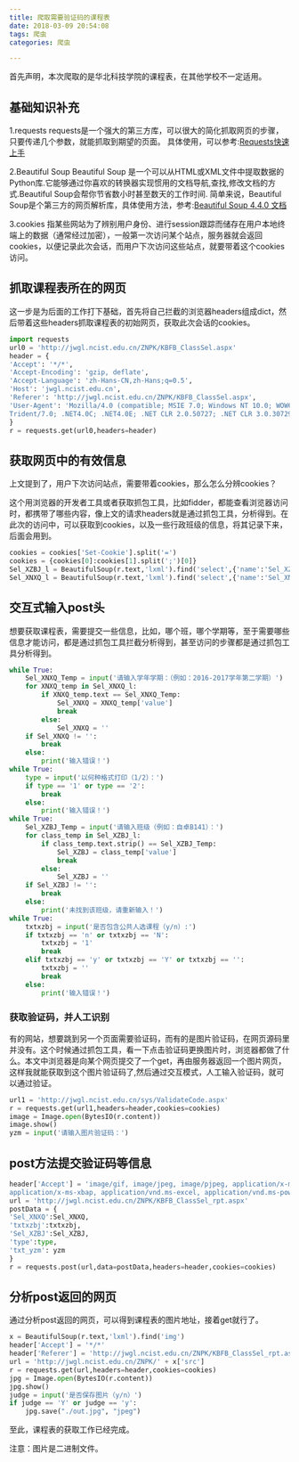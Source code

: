 ```yaml
---
title: 爬取需要验证码的课程表
date: 2018-03-09 20:54:08
tags: 爬虫
categories: 爬虫

---
```


首先声明，本次爬取的是华北科技学院的课程表，在其他学校不一定适用。

## 基础知识补充
1.requests
requests是一个强大的第三方库，可以很大的简化抓取网页的步骤，只要传递几个参数，就能抓取到期望的页面。
具体使用，可以参考:[Requests快速上手](http://cn.python-requests.org/zh_CN/latest/user/quickstart.html)

2.Beautiful Soup
Beautiful Soup 是一个可以从HTML或XML文件中提取数据的Python库.它能够通过你喜欢的转换器实现惯用的文档导航,查找,修改文档的方式.Beautiful Soup会帮你节省数小时甚至数天的工作时间.
简单来说，Beautiful Soup是个第三方的网页解析库，具体使用方法，参考:[Beautiful Soup 4.4.0 文档](http://beautifulsoup.readthedocs.io/zh_CN/latest/#id12)

3.cookies
指某些网站为了辨别用户身份、进行session跟踪而储存在用户本地终端上的数据（通常经过加密），一般第一次访问某个站点，服务器就会返回cookies，以便记录此次会话，而用户下次访问这些站点，就要带着这个cookies访问。
## 抓取课程表所在的网页
这一步是为后面的工作打下基础，首先将自己拦截的浏览器headers组成dict，然后带着这些headers抓取课程表的初始网页，获取此次会话的cookies。
```python
import requests
url0 = 'http://jwgl.ncist.edu.cn/ZNPK/KBFB_ClassSel.aspx'
header = {
'Accept': '*/*',
'Accept-Encoding': 'gzip, deflate',
'Accept-Language': 'zh-Hans-CN,zh-Hans;q=0.5',
'Host': 'jwgl.ncist.edu.cn',
'Referer': 'http://jwgl.ncist.edu.cn/ZNPK/KBFB_ClassSel.aspx',
'User-Agent': 'Mozilla/4.0 (compatible; MSIE 7.0; Windows NT 10.0; WOW64; \
Trident/7.0; .NET4.0C; .NET4.0E; .NET CLR 2.0.50727; .NET CLR 3.0.30729; .NET CLR 3.5.30729; InfoPath.3)'
}
r = requests.get(url0,headers=header)
```
## 获取网页中的有效信息
上文提到了，用户下次访问站点，需要带着cookies，那么怎么分辨cookies？

这个用浏览器的开发者工具或者获取抓包工具，比如fidder，都能查看浏览器访问时，都携带了哪些内容，像上文的请求headers就是通过抓包工具，分析得到。在此次的访问中，可以获取到cookies，以及一些行政班级的信息，将其记录下来，后面会用到。
```python
cookies = cookies['Set-Cookie'].split('=')
cookies = {cookies[0]:cookies[1].split(';')[0]}
Sel_XZBJ_l = BeautifulSoup(r.text,'lxml').find('select',{'name':'Sel_XZBJ'}).find_all('option')
Sel_XNXQ_l = BeautifulSoup(r.text,'lxml').find('select',{'name':'Sel_XNXQ'}).find_all('option')
```
## 交互式输入post头
想要获取课程表，需要提交一些信息，比如，哪个班，哪个学期等，至于需要哪些信息才能访问，都是通过抓包工具拦截分析得到，甚至访问的步骤都是通过抓包工具分析得到。
```python
while True:
    Sel_XNXQ_Temp = input('请输入学年学期：（例如：2016-2017学年第二学期）')
    for XNXQ_temp in Sel_XNXQ_l:
        if XNXQ_temp.text == Sel_XNXQ_Temp:
            Sel_XNXQ = XNXQ_temp['value']
            break
        else:
            Sel_XNXQ = ''
    if Sel_XNXQ != '':
        break
    else:
        print('输入错误！')
while True:
    type = input('以何种格式打印（1/2）：')
    if type == '1' or type == '2':
        break
    else:
        print('输入错误！')
while True:
    Sel_XZBJ_Temp = input('请输入班级（例如：自卓B141）：')
    for class_temp in Sel_XZBJ_l:
        if class_temp.text.strip() == Sel_XZBJ_Temp:
            Sel_XZBJ = class_temp['value']
            break
        else:
            Sel_XZBJ = ''
    if Sel_XZBJ != '':
        break
    else:
        print('未找到该班级，请重新输入！')
while True:
    txtxzbj = input('是否包含公共人选课程（y/n）:')
    if txtxzbj == 'n' or txtxzbj == 'N':
        txtxzbj = '1'
        break
    elif txtxzbj == 'y' or txtxzbj == 'Y' or txtxzbj == '':
        txtxzbj = ''
        break
    else:
        print('输入错误！')
```
### 获取验证码，并人工识别
有的网站，想要跳到另一个页面需要验证码，而有的是图片验证码，在网页源码里并没有。这个时候通过抓包工具，看一下点击验证码更换图片时，浏览器都做了什么。本文中浏览器是向某个网页提交了一个get，再由服务器返回一个图片网页，这样我就能获取到这个图片验证码了,然后通过交互模式，人工输入验证码，就可以通过验证。
```python
url1 = 'http://jwgl.ncist.edu.cn/sys/ValidateCode.aspx'
r = requests.get(url1,headers=header,cookies=cookies)
image = Image.open(BytesIO(r.content))
image.show()
yzm = input('请输入图片验证码：')
```

## post方法提交验证码等信息
```python
header['Accept'] = 'image/gif, image/jpeg, image/pjpeg, application/x-ms-application, application/xaml+xml, \
application/x-ms-xbap, application/vnd.ms-excel, application/vnd.ms-powerpoint, application/msword, */*'
url = 'http://jwgl.ncist.edu.cn/ZNPK/KBFB_ClassSel_rpt.aspx'
postData = {
'Sel_XNXQ':Sel_XNXQ,
'txtxzbj':txtxzbj,
'Sel_XZBJ':Sel_XZBJ,
'type':type,
'txt_yzm': yzm
}
r = requests.post(url,data=postData,headers=header,cookies=cookies)
```

## 分析post返回的网页
通过分析post返回的网页，可以得到课程表的图片地址，接着get就行了。
```python
x = BeautifulSoup(r.text,'lxml').find('img')
header['Accept'] = '*/*'
header['Referer'] = 'http://jwgl.ncist.edu.cn/ZNPK/KBFB_ClassSel_rpt.aspx'
url = 'http://jwgl.ncist.edu.cn/ZNPK/' + x['src']
r = requests.get(url,headers=header,cookies=cookies)
jpg = Image.open(BytesIO(r.content))
jpg.show()
judge = input('是否保存图片（y/n）')
if judge == 'Y' or judge == 'y':
    jpg.save("./out.jpg", "jpeg")
```
至此，课程表的获取工作已经完成。

注意：图片是二进制文件。
